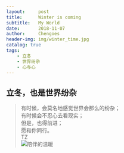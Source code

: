 ```yaml
---
layout:     post
title:      Winter is coming
subtitle:   My World
date:       2018-11-07  
author:     Chengoes
header-img: img/winter_time.jpg
catalog: true
tags:
    - 立冬
    - 世界纷杂
    - 心与心
---
```



## 立冬，也是世界纷杂  
> 有时候，会莫名地感觉世界会那么的纷杂；        
> 有时候会不忍心去看现实；     
> 但是，也得前进；  
> 愿和你同行。  
> TZ  
![陪伴的温暖](https://image.baidu.com/search/detail?ct=503316480&z=0&ipn=d&word=%E9%99%AA%E4%BC%B4&step_word=&hs=2&pn=3&spn=0&di=91476514800&pi=0&rn=1&tn=baiduimagedetail&is=0%2C0&istype=2&ie=utf-8&oe=utf-8&in=&cl=2&lm=-1&st=-1&cs=88067320%2C21374143&os=4138494556%2C2311528364&simid=0%2C0&adpicid=0&lpn=0&ln=1203&fr=&fmq=1541589465080_R&fm=&ic=0&s=undefined&se=&sme=&tab=0&width=&height=&face=undefined&ist=&jit=&cg=&bdtype=0&oriquery=&objurl=http%3A%2F%2Fb-ssl.duitang.com%2Fuploads%2Fitem%2F201112%2F21%2F20111221103837_GZute.thumb.700_0.jpg)